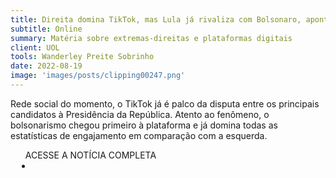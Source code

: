 ```yaml
---
title: Direita domina TikTok, mas Lula já rivaliza com Bolsonaro, aponta estudo  
subtitle: Online
summary: Matéria sobre extremas-direitas e plataformas digitais
client: UOL
tools: Wanderley Preite Sobrinho
date: 2022-08-19
image: 'images/posts/clipping00247.png'
---
```


Rede social do momento, o TikTok já é palco da disputa entre os principais candidatos à Presidência da República. Atento ao fenômeno, o bolsonarismo chegou primeiro à plataforma e já domina todas as estatísticas de engajamento em comparação com a esquerda.

<div class="post__share"><ul class="share__list list-reset">ACESSE A NOTÍCIA COMPLETA<li class="share__item" style="margin-left: 10px"><a class="share__link share__facebook" style="background: #fa5657" href="https://noticias.uol.com.br/eleicoes/2022/08/19/eleicoes-2022-tiktok-bolsonarista-direita-esquerda-videos.htm" title="Link" rel="nofollow"><i class="fa-solid fa-link"></i></a></li></ul></div>
<!-- <div class="gallery-box"><div class="gallery"><img src="/clipping/images/example-1.jpg" loading="lazy" alt="Project"><img src="/clipping/images/example-2.jpg" loading="lazy" alt="Project"></div><em>Gallery / <a href="https://www.freepik.com/" target="_blank">Freepic</a></em></div> -->
